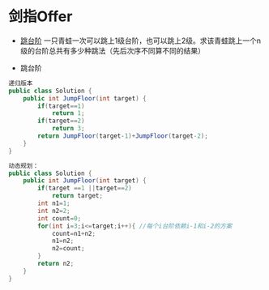 # 剑指Offer
* [跳台阶](#跳台阶)
一只青蛙一次可以跳上1级台阶，也可以跳上2级。求该青蛙跳上一个n级的台阶总共有多少种跳法（先后次序不同算不同的结果）






* 跳台阶
```java
递归版本
public class Solution {
    public int JumpFloor(int target) {
        if(target==1)
            return 1;
        if(target==2)
            return 3;
        return JumpFloor(target-1)+JumpFloor(target-2);
    }
}

动态规划：
public class Solution {
    public int JumpFloor(int target) {
        if(target ==1 ||target==2)
            return target;
        int n1=1;
        int n2=2;
        int count=0;
        for(int i=3;i<=target;i++){ //每个i台阶依赖i-1和i-2的方案
            count=n1+n2;
            n1=n2;
            n2=count;
        }
        return n2;   
    }
}

```
